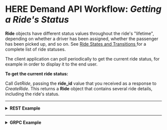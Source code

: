 # HERE Demand API Workflow: *Getting a Ride's Status* #

**Ride** objects have different status values throughout the ride's "lifetime", depending on whether a driver has been assigned, whether the passenger has been picked up, and so on. See [Ride States and Transitions
](DemandDevGuide_RideStates.md) for a complete list of ride statuses.

The client application can poll periodically to get the current ride status, for example in order to display it to the end user.

**To get the current ride status:**

Call *GetRide*, passing the **ride_id** value that you received as a response to *CreateRide*. This returns a **Ride** object that contains several ride details, including the ride's status.

----
<details>
<summary><b>REST Example</b></summary>

**Request:**


    curl "http://mobility-marketplace-test.here.com/demand.v1.s2s/rides/5a8c484836bb08000157c180" -H "Authorization: Bearer eyJhbGciOiJub25lIiwidHlwIjoiSldUIn0.eyJzdWIiOiIxIiwiaXNzIjoicmVzdC1hc3N1cmVkIiwiZXhwIjoxNjQ0ODM4MTM2fQ."

**Response:**

	{
	    "user_id": "1",
	    "ride_id": "5a8c484836bb08000157c180",
	    "prebook_pickup_time": "2018-02-07T14:07:12Z",
	    "booking_estimated_price": {
	        "range": {
	            "from_amount": "11",
	            "to_amount": "97",
	            "currency_code": "EUR"
	        }
	    },
	    "status_log": {
	 	  "create_time": "2018-02-20T16:00:36Z",
	 	  "last_update_time": "2018-02-20T16:02:11Z",
	        "current_status": "DRIVER_EN_ROUTE",
	        "prev_statuses": [
	{
	                "status": "DRIVER_ASSIGNED",
	                "timestamp": "2018-02-20T16:02:06Z"
	            },
	
	            {
	                "status": "ACCEPTED",
	                "timestamp": "2018-02-20T16:00:46Z"
	            },
	            {
	                "status": "PROCESSING",
	                "timestamp": "2018-02-20T16:00:36Z"
	            }
	        ]
	    },
	    
	"supplier": {
	        "english_name": "tentacruel",
	        "local_name": "tentacruel",
	        "phone_number": "+9720516219186",
	        "address": "Not yet supported"
	    },
	    "passenger": {
	        "name": "asdasdasdasd",
	        "phone_number": "+9725326589",
	        "photo_url": "http://asdasdasdasdasd"
	    },
	    "passenger_note": "north side of the road"
	    "driver": {
	        "name": "Charmander",
	        "phone_number": "9010103",
	        "photo_url": "picture.url.here.com",
	        "driving_license_id": "5032147"
	    },
	    "vehicle": {
	        "license_plate_number": "75051046",
	        "vehicle_type": "STANDARD",
	        "make": "Kia",
	        "model": "model",
	        "color": "Red"
	    }
	}
 

</details>

----

<details>
<summary><b>GRPC Example</b></summary>

**Request:**

    COMING SOON


**Response:**

    COMING SOON

</details>


